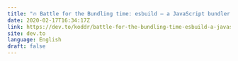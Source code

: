 ```yaml
---
title: "🔥 Battle for the Bundling time: esbuild — a JavaScript bundler and minifier written on Golang"
date: 2020-02-17T16:34:17Z
link: https://dev.to/koddr/battle-for-the-bundling-time-esbuild-a-javascript-bundler-and-minifier-written-on-golang-23bm?utm_medium=RSS&utm_source=news.12bit.vn
site: dev.to
language: English
draft: false
---
```

